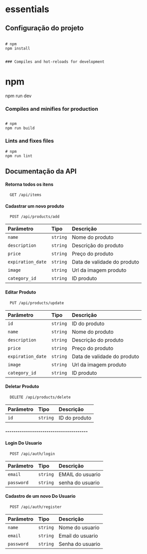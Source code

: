 # essentials

## Configuração do projeto

```

# npm
npm install


### Compiles and hot-reloads for development

```

# npm
npm run dev


### Compiles and minifies for production

```

# npm
npm run build

```

### Lints and fixes files

```
# npm
npm run lint

```


## Documentação da API

#### Retorna todos os itens

```http
  GET /api/items
```


#### Cadastrar um novo produto

```http
  POST /api/products/add
```

| Parâmetro   | Tipo       | Descrição                           |
| :---------- | :--------- | :---------------------------------- |
| `name` | `string` | Nome do produto |
| `description` | `string` | Descrição do produto |
| `price` | `string` | Preço do produto |
| `expiration_date` | `string` | Data de validade do produto |
| `image` | `string` | Url da imagem produto |
| `category_id` | `string` | ID produto |


#### Editar Produto

```http
  PUT /api/products/update
```

| Parâmetro   | Tipo       | Descrição                           |
| :---------- | :--------- | :---------------------------------- |
| `id` | `string` | ID do produto |
| `name` | `string` | Nome do produto |
| `description` | `string` | Descrição do produto |
| `price` | `string` | Preço do produto |
| `expiration_date` | `string` | Data de validade do produto |
| `image` | `string` | Url da imagem produto |
| `category_id` | `string` | ID produto |

#### Deletar Produto

```http
  DELETE /api/products/delete 
```

| Parâmetro   | Tipo       | Descrição                           |
| :---------- | :--------- | :---------------------------------- |
| `id` | `string` | ID do produto |

#### ----------------------------------------

#### Login Do Usuario

```http
  POST /api/auth/login
```

| Parâmetro   | Tipo       | Descrição                           |
| :---------- | :--------- | :---------------------------------- |
| `email` | `string` | EMAIL do usuario |
| `password` | `string` | senha do usuario |


#### Cadastro de um novo Do Usuario

```http
  POST /api/auth/register
```

| Parâmetro   | Tipo       | Descrição                           |
| :---------- | :--------- | :---------------------------------- |
| `name` | `string` | Nome do usuario |
| `email` | `string` | Email do usuario |
| `password` | `string` | Senha do usuario |


